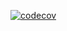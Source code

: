 [![codecov](https://codecov.io/gh/MG814/mc_statistic/graph/badge.svg?token=9I1S9JC0RV)](https://codecov.io/gh/MG814/mc_statistic)